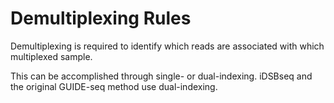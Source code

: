 # Demultiplexing Rules
Demultiplexing is required to identify which reads are associated with which multiplexed sample.

This can be accomplished through single- or dual-indexing. iDSBseq and the original GUIDE-seq method use dual-indexing.
